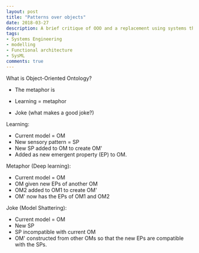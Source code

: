 ```yaml
---
layout: post
title: "Patterns over objects"
date: 2018-03-27
description: A brief critique of OOO and a replacement using systems thinking
tags:
- Systems Engineering
- modelling
- Functional architecture
- SysML
comments: true
---
```


What is Object-Oriented Ontology?

- The metaphor is

- Learning = metaphor

- Joke (what makes a good joke?)


Learning:

- Current model = OM
- New sensory pattern = SP
- New SP added to OM to create OM'
- Added as new emergent property (EP) to OM.

Metaphor (Deep learning):

- Current model = OM
- OM given new EPs of another OM
- OM2 added to OM1 to create OM'
- OM' now has the EPs of OM1 and OM2

Joke (Model Shattering):
- Current model = OM
- New SP
- SP incompatible with current OM
- OM' constructed from other OMs so that the new EPs are compatible with the SPs.
